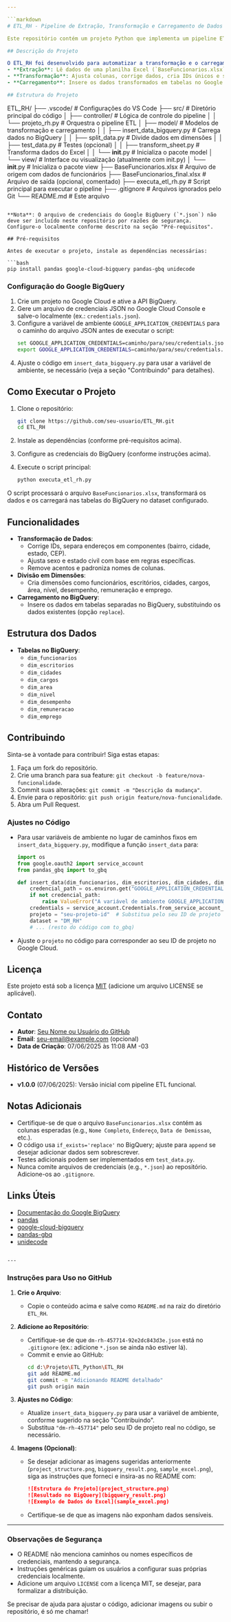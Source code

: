 ```yaml
---

```markdown
# ETL_RH - Pipeline de Extração, Transformação e Carregamento de Dados de Recursos Humanos

Este repositório contém um projeto Python que implementa um pipeline ETL (Extract, Transform, Load) para processar dados de recursos humanos a partir de uma planilha Excel e carregá-los em um banco de dados no Google BigQuery. O projeto organiza os dados em dimensões para análise eficiente, como funcionários, escritórios, cargos e desempenho.

## Descrição do Projeto

O ETL_RH foi desenvolvido para automatizar a transformação e o carregamento de dados de uma base de funcionários em um formato estruturado, adequado para análise de dados. O pipeline realiza as seguintes etapas:
- **Extração**: Lê dados de uma planilha Excel (`BaseFuncionarios.xlsx`).
- **Transformação**: Ajusta colunas, corrige dados, cria IDs únicos e separa informações como endereços em dimensões (bairro, cidade, estado, etc.).
- **Carregamento**: Insere os dados transformados em tabelas no Google BigQuery para armazenamento e análise.

## Estrutura do Projeto

```
ETL_RH/
├── .vscode/                         # Configurações do VS Code
├── src/                             # Diretório principal do código
│   ├── controller/                  # Lógica de controle do pipeline
│   │   └── projeto_rh.py            # Orquestra o pipeline ETL
│   ├── model/                       # Modelos de transformação e carregamento
│   │   ├── insert_data_bigquery.py  # Carrega dados no BigQuery
│   │   ├── split_data.py            # Divide dados em dimensões
│   │   ├── test_data.py             # Testes (opcional)
│   │   ├── transform_sheet.py       # Transforma dados do Excel
│   │   └── __init__.py              # Inicializa o pacote model
│   └── view/                        # Interface ou visualização (atualmente com init.py)
│       └── __init__.py              # Inicializa o pacote view
├── BaseFuncionarios.xlsx            # Arquivo de origem com dados de funcionários
├── BaseFuncionarios_final.xlsx      # Arquivo de saída (opcional, comentado)
├── executa_etl_rh.py                # Script principal para executar o pipeline
├── .gitignore                       # Arquivos ignorados pelo Git
└── README.md                        # Este arquivo
```

**Nota**: O arquivo de credenciais do Google BigQuery (`*.json`) não deve ser incluído neste repositório por razões de segurança. Configure-o localmente conforme descrito na seção "Pré-requisitos".

## Pré-requisitos

Antes de executar o projeto, instale as dependências necessárias:

```bash
pip install pandas google-cloud-bigquery pandas-gbq unidecode
```

### Configuração do Google BigQuery
1. Crie um projeto no Google Cloud e ative a API BigQuery.
2. Gere um arquivo de credenciais JSON no Google Cloud Console e salve-o localmente (ex.: `credentials.json`).
3. Configure a variável de ambiente `GOOGLE_APPLICATION_CREDENTIALS` para o caminho do arquivo JSON antes de executar o script:
   ```bash
   set GOOGLE_APPLICATION_CREDENTIALS=caminho/para/seu/credentials.json  # Windows
   export GOOGLE_APPLICATION_CREDENTIALS=caminho/para/seu/credentials.json  # Linux/Mac
   ```
4. Ajuste o código em `insert_data_bigquery.py` para usar a variável de ambiente, se necessário (veja a seção "Contribuindo" para detalhes).

## Como Executar o Projeto

1. Clone o repositório:
   ```bash
   git clone https://github.com/seu-usuario/ETL_RH.git
   cd ETL_RH
   ```

2. Instale as dependências (conforme pré-requisitos acima).

3. Configure as credenciais do BigQuery (conforme instruções acima).

4. Execute o script principal:
   ```bash
   python executa_etl_rh.py
   ```

O script processará o arquivo `BaseFuncionarios.xlsx`, transformará os dados e os carregará nas tabelas do BigQuery no dataset configurado.

## Funcionalidades

- **Transformação de Dados**: 
  - Corrige IDs, separa endereços em componentes (bairro, cidade, estado, CEP).
  - Ajusta sexo e estado civil com base em regras específicas.
  - Remove acentos e padroniza nomes de colunas.
- **Divisão em Dimensões**: 
  - Cria dimensões como funcionários, escritórios, cidades, cargos, área, nível, desempenho, remuneração e emprego.
- **Carregamento no BigQuery**: 
  - Insere os dados em tabelas separadas no BigQuery, substituindo os dados existentes (opção `replace`).

## Estrutura dos Dados

- **Tabelas no BigQuery**:
  - `dim_funcionarios`
  - `dim_escritorios`
  - `dim_cidades`
  - `dim_cargos`
  - `dim_area`
  - `dim_nivel`
  - `dim_desempenho`
  - `dim_remuneracao`
  - `dim_emprego`

## Contribuindo

Sinta-se à vontade para contribuir! Siga estas etapas:
1. Faça um fork do repositório.
2. Crie uma branch para sua feature: `git checkout -b feature/nova-funcionalidade`.
3. Commit suas alterações: `git commit -m "Descrição da mudança"`.
4. Envie para o repositório: `git push origin feature/nova-funcionalidade`.
5. Abra um Pull Request.

### Ajustes no Código
- Para usar variáveis de ambiente no lugar de caminhos fixos em `insert_data_bigquery.py`, modifique a função `insert_data` para:
  ```python
  import os
  from google.oauth2 import service_account
  from pandas_gbq import to_gbq

  def insert_data(dim_funcionarios, dim_escritorios, dim_cidades, dim_cargos, dim_area, dim_nivel, dim_desempenho, dim_remuneracao, dim_emprego):
      credencial_path = os.environ.get("GOOGLE_APPLICATION_CREDENTIALS")
      if not credencial_path:
          raise ValueError("A variável de ambiente GOOGLE_APPLICATION_CREDENTIALS não está configurada.")
      credentials = service_account.Credentials.from_service_account_file(credencial_path)
      projeto = "seu-projeto-id"  # Substitua pelo seu ID de projeto
      dataset = "DM_RH"
      # ... (resto do código com to_gbq)
  ```
- Ajuste o `projeto` no código para corresponder ao seu ID de projeto no Google Cloud.

## Licença

Este projeto está sob a licença [MIT](LICENSE) (adicione um arquivo LICENSE se aplicável).

## Contato

- **Autor**: [Seu Nome ou Usuário do GitHub](https://github.com/seu-usuario)
- **Email**: seu-email@example.com (opcional)
- **Data de Criação**: 07/06/2025 às 11:08 AM -03

## Histórico de Versões

- **v1.0.0** (07/06/2025): Versão inicial com pipeline ETL funcional.

## Notas Adicionais

- Certifique-se de que o arquivo `BaseFuncionarios.xlsx` contém as colunas esperadas (e.g., `Nome Completo`, `Endereço`, `Data de Demissao`, etc.).
- O código usa `if_exists='replace'` no BigQuery; ajuste para `append` se desejar adicionar dados sem sobrescrever.
- Testes adicionais podem ser implementados em `test_data.py`.
- Nunca comite arquivos de credenciais (e.g., `*.json`) ao repositório. Adicione-os ao `.gitignore`.

## Links Úteis

- [Documentação do Google BigQuery](https://cloud.google.com/bigquery/docs)
- [pandas](https://pandas.pydata.org/)
- [google-cloud-bigquery](https://cloud.google.com/python/docs/reference/bigquery/latest)
- [pandas-gbq](https://pandas-gbq.readthedocs.io/)
- [unidecode](https://pypi.org/project/Unidecode/)
```

---
```


### Instruções para Uso no GitHub
1. **Crie o Arquivo**:
   - Copie o conteúdo acima e salve como `README.md` na raiz do diretório `ETL_RH`.

2. **Adicione ao Repositório**:
   - Certifique-se de que `dm-rh-457714-92e2dc843d3e.json` está no `.gitignore` (ex.: adicione `*.json` se ainda não estiver lá).
   - Commit e envie ao GitHub:
     ```bash
     cd d:\Projeto\ETL_Python\ETL_RH
     git add README.md
     git commit -m "Adicionando README detalhado"
     git push origin main
     ```

3. **Ajustes no Código**:
   - Atualize `insert_data_bigquery.py` para usar a variável de ambiente, conforme sugerido na seção "Contribuindo".
   - Substitua `"dm-rh-457714"` pelo seu ID de projeto real no código, se necessário.

4. **Imagens (Opcional)**:
   - Se desejar adicionar as imagens sugeridas anteriormente (`project_structure.png`, `bigquery_result.png`, `sample_excel.png`), siga as instruções que forneci e insira-as no README com:
     ```markdown
     ![Estrutura do Projeto](project_structure.png)
     ![Resultado no BigQuery](bigquery_result.png)
     ![Exemplo de Dados do Excel](sample_excel.png)
     ```
   - Certifique-se de que as imagens não exponham dados sensíveis.

---

### Observações de Segurança
- O README não menciona caminhos ou nomes específicos de credenciais, mantendo a segurança.
- Instruções genéricas guiam os usuários a configurar suas próprias credenciais localmente.
- Adicione um arquivo `LICENSE` com a licença MIT, se desejar, para formalizar a distribuição.

Se precisar de ajuda para ajustar o código, adicionar imagens ou subir o repositório, é só me chamar!